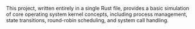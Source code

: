 This project, written entirely in a single Rust file, provides a basic simulation of 
core operating system kernel concepts, including process management, state transitions, round-robin scheduling, and system call handling.
